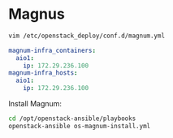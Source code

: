# Magnus


```bash
vim /etc/openstack_deploy/conf.d/magnum.yml
```

```yaml
magnum-infra_containers:
  aio1:
    ip: 172.29.236.100
magnum-infra_hosts:
  aio1:
    ip: 172.29.236.100
```

Install Magnum:
```bash
cd /opt/openstack-ansible/playbooks
openstack-ansible os-magnum-install.yml
```
